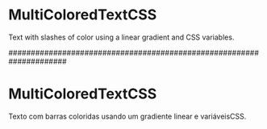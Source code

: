 # MultiColoredTextCSS
Text with slashes of color using a linear gradient and CSS variables. 

#####################################################################

# MultiColoredTextCSS
Texto com barras coloridas usando um gradiente linear e variáveis ​​CSS.
